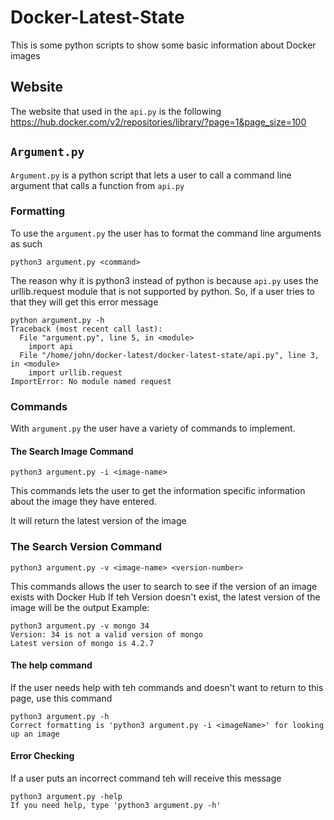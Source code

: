# Docker-Latest-State
This is some python scripts to show some basic information about Docker images

## Website

The website that used in the `api.py` is the following
https://hub.docker.com/v2/repositories/library/?page=1&page_size=100

## `Argument.py`

`Argument.py` is a python script that lets a user to call a command line argument that calls a function from `api.py`

### Formatting

To use the `argument.py` the user has to format the command line arguments as such

```
python3 argument.py <command>
```
The reason why it is python3 instead of python is because `api.py` uses the urllib.request module that is not supported by python.
So, if a user tries to that they will get this error message

```
python argument.py -h
Traceback (most recent call last):
  File "argument.py", line 5, in <module>
    import api
  File "/home/john/docker-latest/docker-latest-state/api.py", line 3, in <module>
    import urllib.request
ImportError: No module named request
```
 ### Commands
 With `argument.py` the user have a variety of commands  to implement.

#### The Search Image Command
```
python3 argument.py -i <image-name>
```
This commands lets the user to get the information specific information about the image they have entered.

It will return the latest version of the image

### The Search Version Command
```
python3 argument.py -v <image-name> <version-number>
```
This commands allows the user to search to see if the version of an image exists with Docker Hub
If teh Version doesn't exist, the latest version of the image will be the output
Example:
```
python3 argument.py -v mongo 34
Version: 34 is not a valid version of mongo
Latest version of mongo is 4.2.7
```
#### The help command
If the user needs help with teh commands and doesn't want to return to this page, use this command
```
python3 argument.py -h
Correct formatting is 'python3 argument.py -i <imageName>' for looking up an image
```
#### Error Checking
 If a user puts an incorrect command teh will receive this message
```
python3 argument.py -help
If you need help, type 'python3 argument.py -h'
```


